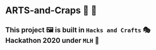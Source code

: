 # ARTS-and-Craps 🎨 💩
## This project 🖼 is built in `Hacks and Crafts` 🎭 Hackathon 2020 under `MLH` 🎪
